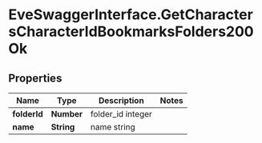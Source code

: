 # EveSwaggerInterface.GetCharactersCharacterIdBookmarksFolders200Ok

## Properties
Name | Type | Description | Notes
------------ | ------------- | ------------- | -------------
**folderId** | **Number** | folder_id integer | 
**name** | **String** | name string | 


